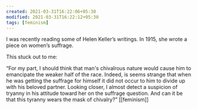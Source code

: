 ```yaml
---
created: 2021-03-31T16:22:06+05:30
modified: 2021-03-31T16:22:12+05:30
tags: [feminism]
---
```


I was recently reading some of Helen Keller’s writings. In 1915, she wrote a piece on women’s suffrage.

This stuck out to me:

“For my part, I should think that man's chivalrous nature would cause him to emancipate the weaker half of the race. Indeed, is seems strange that when he was getting the suffrage for himself it did not occur to him to divide up with his beloved partner. Looking closer, I almost detect a suspicion of tryanny in his attitude toward her on the suffrage question. And can it be that this tyranny wears the mask of chivalry?”
[[feminism]]
